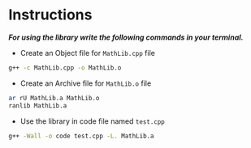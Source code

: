 # Instructions
___For using the library write the following commands in your terminal.___

* Create  an  Object  file  for  `MathLib.cpp`  file
```bash
g++ -c MathLib.cpp -o MathLib.o
```
* Create  an  Archive  file  for  `MathLib.o`  file
```bash
ar rU MathLib.a MathLib.o
ranlib MathLib.a
```
* Use  the  library  in  code  file  named  `test.cpp`
```bash
g++ -Wall -o code test.cpp -L. MathLib.a
```
